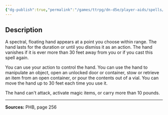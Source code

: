 ```yaml
---
{"dg-publish":true,"permalink":"/games/ttrpg/dn-d5e/player-aids/spells/cantrips/mage-hand/","tags":["TTRPG/DND/5e","verbal","somatic","utility","Spell"],"noteIcon":""}
---
```



## Description
A spectral, floating hand appears at a point you choose within range.
The hand lasts for the duration or until you dismiss it as an action.
The hand vanishes if it is ever more than 30 feet away from you or if you cast this spell again.

You can use your action to control the hand.
You can use the hand to manipulate an object, open an unlocked door or container, stow or retrieve an item from an open container, or pour the contents out of a vial.
You can move the hand up to 30 feet each time you use it.

The hand can't attack, activate magic items, or carry more than 10 pounds.

---

**Sources:** PHB, page 256
